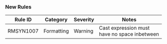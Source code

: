 ### New Rules

Rule ID | Category | Severity | Notes
--------|----------|----------|--------------------
RMSYN1007  |  Formatting  |  Warning | Cast expression must have no space inbetween
